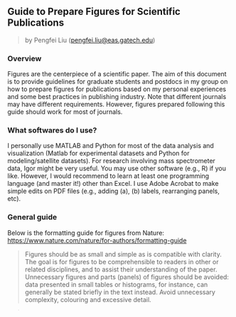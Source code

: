 ## Guide to Prepare Figures for Scientific Publications
> by Pengfei Liu (pengfei.liu@eas.gatech.edu)

### Overview
Figures are the centerpiece of a scientific paper. The aim of this document is to provide guidelines for graduate students and postdocs in my group on how to prepare figures for publications based on my personal experiences and some best practices in publishing industry. Note that different journals may have different requirements. However, figures prepared following this guide should work for most of journals.

### What softwares do I use?

I personally use MATLAB and Python for most of the data analysis and visualization (Matlab for experimental datasets and Python for modeling/satellite datasets). For research involving mass spectrometer data, Igor might be very useful. You may use other software (e.g., R) if you like. However, I would recommend to learn at least one programming language (and master it!) other than Excel. I use Adobe Acrobat to make simple edits on PDF files (e.g., adding (a), (b) labels, rearranging panels, etc).

### General guide

Below is the formatting guide for figures from Nature: 
https://www.nature.com/nature/for-authors/formatting-guide

> Figures should be as small and simple as is compatible with clarity. The goal is for figures to be comprehensible to readers in other or related disciplines, and to assist their understanding of the paper. Unnecessary figures and parts (panels) of figures should be avoided: data presented in small tables or histograms, for instance, can generally be stated briefly in the text instead. Avoid unnecessary complexity, colouring and excessive detail.

> Figures should not contain more than one panel unless the parts are logically connected; each panel of a multipart figure should be sized so that the whole figure can be reduced by the same amount and reproduced on the printed page at the smallest size at which essential details are visible. For guidance, Nature’s standard figure sizes are 89 mm (single column) and 183 mm (double column) and the full depth of the page is 247 mm.

### Figure size, font, and file format

Always set the paper size (US letter, 8.5" * 11") and figure size in your software. This will ensure that your font size in figures are consistent. It is recommended to plot figures in their actual sizes that appear in publication. For a simple, single panel figure, use single column size (width < 89 mm/3.5" for Nature journals or <3.25" for ACS journals). For a complex, multiple-panel figure, you may use double column size (width < 183 mm/7.2" or 7"). The length should be < 9.5" so it fits into a single-page US letter paper. 

Use sans-serif font family (e.g., Arial, Calibri, Helvetica). Use Times New Roman for main text of your manuscript but not for figures. 

If you plot figures in actual size, font size 8 should be large enough. If you plot the figure 50% larger than actual size (not recommended), use font size 12.  

It is recommended to save your figures in vector format (e.g., PDF, eps). If you plot colored maps (e.g., pcolormesh, contour plots), you may rasterize the image part (using a resolution of 300 DPI or higher), because the file size of vectorized colored map can be very large and it is slow to open. However, the background (i.e., axes, ticks, labels) should still be in vector format and editable. 

### Color maps

Use perceptually uniform color maps. See details in the article below:
https://www.nature.com/articles/s41467-020-19160-7

For colored plots showing differences (with both positive and negative values), it is ok to use diverging color maps.

### Axes, ticks, and grids

See this article below:
https://www.nature.com/articles/nmeth.2337


